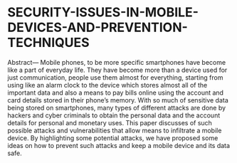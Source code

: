# SECURITY-ISSUES-IN-MOBILE-DEVICES-AND-PREVENTION-TECHNIQUES
Abstract— Mobile phones, to be more specific  smartphones have become like a part of everyday  life. They have become more than a device used  for just communication, people use them almost  for everything, starting from using like an alarm  clock to the device which stores almost all of the  important data and also a means to pay bills  online using the account and card details stored  in their phone’s memory. With so much of  sensitive data being stored on smartphones,  many types of different attacks are done by  hackers and cyber criminals to obtain the  personal data and the account details for  personal and monetary uses. This paper discusses  of such possible attacks and vulnerabilities that  allow means to infiltrate a mobile device. By  highlighting some potential attacks, we have  proposed some ideas on how to prevent such  attacks and keep a mobile device and its data  safe.  
